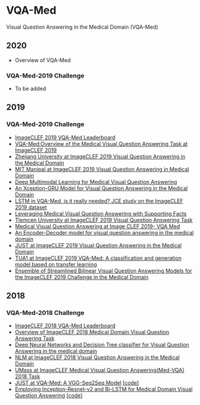 # VQA-Med
Visual Question Answering in the Medical Domain (VQA-Med)

## 2020
- Overview of VQA-Med

### VQA-Med-2019 Challenge
- To be added

## 2019

### VQA-Med-2019 Challenge
- [ImageCLEF 2019 VQA-Med Leaderboard](https://www.crowdai.org/challenges/imageclef-2019-vqa-med/leaderboards)
- [VQA-Med:Overview of the Medical Visual Question Answering Task at ImageCLEF 2019](http://ceur-ws.org/Vol-2380/paper_272.pdf)
- [Zhejiang University at ImageCLEF 2019 Visual Question Answering in the Medical Domain](http://ceur-ws.org/Vol-2380/paper_85.pdf)
- [MIT Manipal at ImageCLEF 2019 Visual Question Answering in Medical Domain](http://ceur-ws.org/Vol-2380/paper_167.pdf)
- [Deep Multimodal Learning for Medical Visual Question Answering](http://ceur-ws.org/Vol-2380/paper_123.pdf)
- [An Xception-GRU Model for Visual Question Answering in the Medical Domain](http://ceur-ws.org/Vol-2380/paper_127.pdf)
- [LSTM in VQA-Med, is it really needed? JCE study on the ImageCLEF 2019 dataset](http://ceur-ws.org/Vol-2380/paper_116.pdf)
- [Leveraging Medical Visual Question Answering with Supporting Facts](http://ceur-ws.org/Vol-2380/paper_112.pdf)
- [Tlemcen University at ImageCLEF 2019 Visual Question Answering Task](http://ceur-ws.org/Vol-2380/paper_117.pdf)
- [Medical Visual Question Answering at Image CLEF 2019- VQA Med](http://ceur-ws.org/Vol-2380/paper_147.pdf)
- [An Encoder-Decoder model for visual question answering in the medical domain](http://ceur-ws.org/Vol-2380/paper_124.pdf)
- [JUST at ImageCLEF 2019 Visual Question Answering in the Medical Domain](http://ceur-ws.org/Vol-2380/paper_125.pdf)
- [TUA1 at ImageCLEF 2019 VQA-Med: A classification and generation model based on transfer learning](http://ceur-ws.org/Vol-2380/paper_190.pdf)
- [Ensemble of Streamlined Bilinear Visual Question Answering Models for the ImageCLEF 2019 Challenge in the Medical Domain](http://ceur-ws.org/Vol-2380/paper_64.pdf)

## 2018

### VQA-Med-2018 Challenge
- [ImageCLEF 2018 VQA-Med Leaderboard](https://www.crowdai.org/challenges/imageclef-2018-vqa-med/leaderboards)
- [Overview of ImageCLEF 2018 Medical Domain Visual Question Answering Task](http://ceur-ws.org/Vol-2125/paper_212.pdf)
- [Deep Neural Networks and Decision Tree classifier for Visual Question Answering in the medical domain](http://ceur-ws.org/Vol-2125/paper_159.pdf)
- [NLM at ImageCLEF 2018 Visual Question Answering in the Medical Domain](http://ceur-ws.org/Vol-2125/paper_165.pdf)
- [UMass at ImageCLEF Medical Visual Question Answering(Med-VQA) 2018 Task](http://ceur-ws.org/Vol-2125/paper_163.pdf)
- [JUST at VQA-Med: A VGG-Seq2Seq Model](http://ceur-ws.org/Vol-2125/paper_171.pdf) [[code]](https://github.com/bashartalafha/VQA-Med)
- [Employing Inception-Resnet-v2 and Bi-LSTM for Medical Domain Visual Question Answering](http://ceur-ws.org/Vol-2125/paper_107.pdf) [[code]](https://github.com/youngzhou97qz/CLEF2018-VQA-Med)
